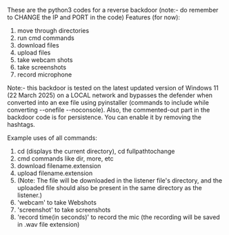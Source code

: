 These are the python3 codes for a reverse backdoor (note:- do remember to CHANGE the IP and PORT in the code)
Features (for now):
1. move through directories
2. run cmd commands
3. download files
4. upload files
5. take webcam shots
6. take screenshots
7. record microphone

Note:- this backdoor is tested on the latest updated version of Windows 11 (22 March 2025) on a LOCAL network and bypasses the defender when converted into an exe file using pyinstaller (commands to include while converting --onefile --noconsole).
        Also, the commented-out part in the backdoor code is for persistence. You can enable it by removing the hashtags.


Example uses of all commands:

1. cd (displays the current directory), cd fullpathtochange
2. cmd commands like dir, more, etc
3. download filename.extension
4. upload filename.extension
5. (Note: The file will be downloaded in the listener file's directory, and the uploaded file should also be present in the same directory as the listener.)
6. 'webcam' to take Webshots
7. 'screenshot' to take screenshots
8. 'record time(in seconds)' to record the mic (the recording will be saved in .wav file extension)
